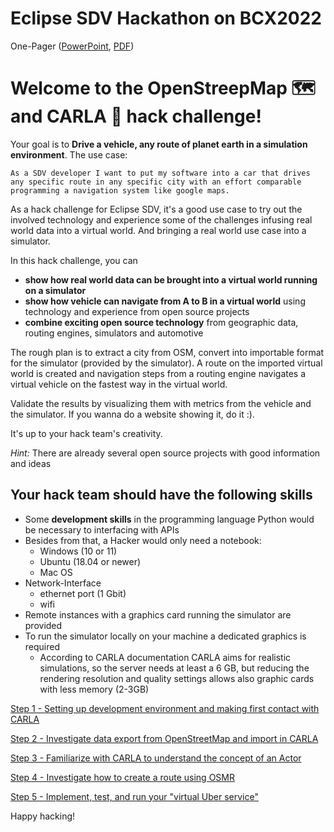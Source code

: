 # Eclipse SDV Hackathon on BCX2022

One-Pager ([PowerPoint](./assets/osm_carla_onepager_v1.pptx), [PDF](./assets/osm_carla_onepager_v1.pdf))

# Welcome to the OpenStreepMap :world_map: and CARLA :car: hack challenge!

Your goal is to **Drive a vehicle, any route of planet earth in a simulation environment**. The use case:

`As a SDV developer I want to put my software into a car that drives any specific route in any specific city with an effort comparable programming a navigation system like google maps.`

As a hack challenge for Eclipse SDV, it's a good use case to try out the involved technology and experience some of the challenges infusing real world data into a virtual world. And bringing a real world use case into a simulator.

In this hack challenge, you can

- **show how real world data can be brought into a virtual world running on a simulator**
- **show how vehicle can navigate from A to B in a virtual world** using technology and experience from open source projects
- **combine exciting open source technology** from geographic data, routing engines, simulators and automotive

The rough plan is to extract a city from OSM, convert into importable format for the simulator (provided by the simulator). A route on the imported virtual world is created and navigation steps from a routing engine navigates a virtual vehicle on the fastest way in the virtual world.

Validate the results by visualizing them with metrics from the vehicle and the simulator. If you wanna do a website showing it, do it :).

It's up to your hack team's creativity.

*Hint:* There are already several open source projects with good information and ideas

## Your hack team should have the following skills


- Some **development skills** in the programming language Python would be necessary to interfacing with APIs
- Besides from that, a Hacker would only need a notebook:
  - Windows (10 or 11)
  - Ubuntu (18.04 or newer)
  - Mac OS
- Network-Interface
  - ethernet port (1 Gbit)
  - wifi
- Remote instances with a graphics card running the simulator are provided
- To run the simulator locally on your machine a dedicated graphics is required
  - According to CARLA documentation CARLA aims for realistic simulations, so the server needs at least a 6 GB, but reducing the rendering resolution and quality settings allows also graphic cards with less memory (2-3GB)


[Step 1 - Setting up development environment and making first contact with CARLA](./docs/step-1-first-contact.md)

[Step 2 - Investigate data export from OpenStreetMap and import in CARLA](./docs/step-2-oh-my-osm.md)

[Step 3 - Familiarize with CARLA to understand the concept of an Actor](./docs/step-3-carla-rize.md)

[Step 4 - Investigate how to create a route using OSMR](./docs/step-4-navigate-me.md)

[Step 5 - Implement, test, and run your "virtual Uber service"](./docs/step-5-hey-uber.md)

Happy hacking!
